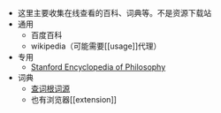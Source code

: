 - 这里主要收集在线查看的百科、词典等。不是资源下载站
- 通用
  - 百度百科
  - wikipedia（可能需要[[usage]]代理）
- 专用
  - [Stanford Encyclopedia of Philosophy](https://plato.stanford.edu/)
- 词典
  - [查词根词源](https://www.etymonline.com/)
  - 也有浏览器[[extension]]